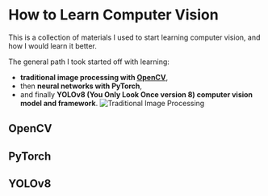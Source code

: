 # How to Learn Computer Vision
This is a collection of materials I used to start learning computer vision, and how I would learn it better. 

The general path I took started off with learning:
- **traditional image processing with [OpenCV](url)**,
- then **neural networks with PyTorch**,
- and finally **YOLOv8 (You Only Look Once version 8) computer vision model and framework**.
![Traditional Image Processing](https://github.com/user-attachments/assets/237cab21-a81d-4039-a2c0-d8cc8e6fa174) 

## OpenCV

## PyTorch

## YOLOv8
